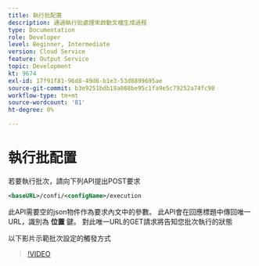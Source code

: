 ```yaml
---
title: 執行批配置
description: 通過執行批處理來啟動文檔生成過程
type: Documentation
role: Developer
level: Beginner, Intermediate
version: Cloud Service
feature: Output Service
topic: Development
kt: 9674
exl-id: 17f91f81-96d8-49d6-b1e3-53d8899695ae
source-git-commit: b3e9251bdb18a008be95c1fa9e5c79252a74fc98
workflow-type: tm+mt
source-wordcount: '81'
ht-degree: 0%

---
```


# 執行批配置

若要執行批次，請向下列API提出POST要求

```xml
<baseURL>/confi/<configName>/execution
```

此API需要空的json物件作為要求內文中的參數。
此API會在回應標題中傳回唯一URL，識別為 **位置** 鍵。
對此唯一URL的GET請求將告知您批次執行的狀態

以下影片示範批次設定的觸發方式

>[!VIDEO](https://video.tv.adobe.com/v/340242?quality=12&learn=on)
